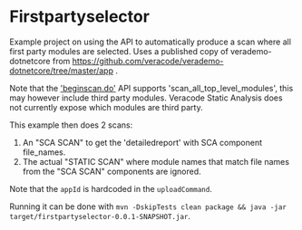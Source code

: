 Firstpartyselector
==================

Example project on using the API to automatically produce a scan where all first party modules are selected.
Uses a published copy of verademo-dotnetcore from https://github.com/veracode/verademo-dotnetcore/tree/master/app .

Note that the ['beginscan.do'](https://docs.veracode.com/r/r_beginscan) API supports 'scan_all_top_level_modules',
this may however include third party modules. Veracode Static Analysis does not currently expose which modules
are third party.

This example then does 2 scans:
1. An "SCA SCAN" to get the 'detailedreport' with SCA component file_names.
2. The actual "STATIC SCAN" where module names that match file names from the "SCA SCAN" components are ignored.

Note that the ``appId`` is hardcoded in the ```uploadCommand```.

Running it can be done with ```mvn -DskipTests clean package && java -jar target/firstpartyselector-0.0.1-SNAPSHOT.jar```.